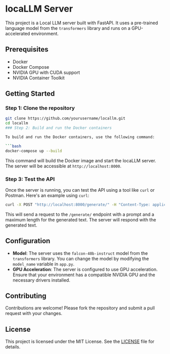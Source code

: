 # locaLLM Server

This project is a Local LLM server built with FastAPI. It uses a pre-trained language model from the `transformers` library and runs on a GPU-accelerated environment.

## Prerequisites

- Docker
- Docker Compose
- NVIDIA GPU with CUDA support
- NVIDIA Container Toolkit

## Getting Started

### Step 1: Clone the repository
```bash
git clone https://github.com/yourusername/locallm.git
cd locallm
### Step 2: Build and run the Docker containers

To build and run the Docker containers, use the following command:

```bash
docker-compose up --build
```

This command will build the Docker image and start the locaLLM server. The server will be accessible at `http://localhost:8000`.

### Step 3: Test the API

Once the server is running, you can test the API using a tool like `curl` or Postman. Here's an example using `curl`:

```bash
curl -X POST "http://localhost:8000/generate/" -H "Content-Type: application/json" -d '{"prompt": "Once upon a time", "max_length": 100}'
```

This will send a request to the `/generate/` endpoint with a prompt and a maximum length for the generated text. The server will respond with the generated text.

## Configuration

- **Model**: The server uses the `falcon-40b-instruct` model from the `transformers` library. You can change the model by modifying the `model_name` variable in `app.py`.
- **GPU Acceleration**: The server is configured to use GPU acceleration. Ensure that your environment has a compatible NVIDIA GPU and the necessary drivers installed.

## Contributing

Contributions are welcome! Please fork the repository and submit a pull request with your changes.

## License

This project is licensed under the MIT License. See the [LICENSE](LICENSE) file for details.
